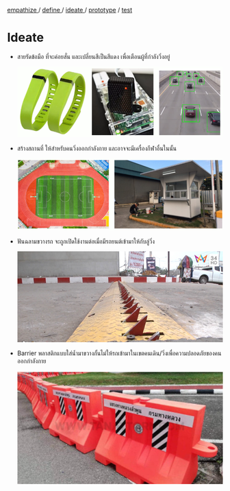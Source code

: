 [ empathize ](empathize.md) / [ define ](define.md) / [ ideate ](ideate.md) / [prototype](prototype.md) / [ test ](test.md)
# Ideate

- สายรัดข้อมือ ที่จะค่อยสั่น และเปลี่ยนสีเป็นสีแดง เพื่อเตือนผู้ที่กำลังวิ่งอยู่
  
  ![สายรัดมือ](https://github.com/Thanaphat-Boonrak/INT100-G2-01/blob/ba624eeb47141b643ed0c4e87725b82eb3cc5ba1/assets/profiles/ideate/%E0%B8%99%E0%B8%B2%E0%B8%AC%E0%B8%B4%E0%B8%81%E0%B8%B2.png)
  
- สร้างสถานที่ ให้สำหรับคนวิ่งออกกำลังกาย และอาจจะมีเครื่องกีฬาอื่นในนั้น
  
    ![สนาม](https://github.com/Thanaphat-Boonrak/INT100-G2-01/blob/27f689b6b07ec22599e35108f0cbd66930652b65/assets/profiles/ideate/%E0%B8%AA%E0%B8%99%E0%B8%B2%E0%B8%A1.png)

- ฟันฉลามขวางรถ จะถูกเปิดใช้งานต่อเมื่อมีรถยนต์เข้ามาให้กับลู่วิ่ง

   ![ฟันฉลาม](https://github.com/Thanaphat-Boonrak/INT100-G2-01/blob/e2e0d69380652e1bf3003b673d3427c2a3aa1211/assets/profiles/ideate/%E0%B8%9F%E0%B8%B1%E0%B8%99%E0%B8%89%E0%B8%A5%E0%B8%B2%E0%B8%A1.png)
  
- Barrier พลาสติกแบบใส่น้ำมาขวางกั้นไม่ให้รถเข้ามาในเขตคนเดิน/วิ่งเพื่อความปลอดภัยของคนออกกำลังกาย
  
  ![Barrier](https://github.com/Thanaphat-Boonrak/INT100-G2-01/blob/506be34e96384118ce3032db195b47954ecafcf9/assets/profiles/ideate/Barrier.png)
